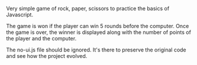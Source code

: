 Very simple game of rock, paper, scissors to practice the basics of Javascript.

The game is won if the player can win 5 rounds before the computer. Once the game is over, the winner is displayed along with the number of points of the player and the computer.

The no-ui.js file should be ignored. It's there to preserve the original code and see how the project evolved.